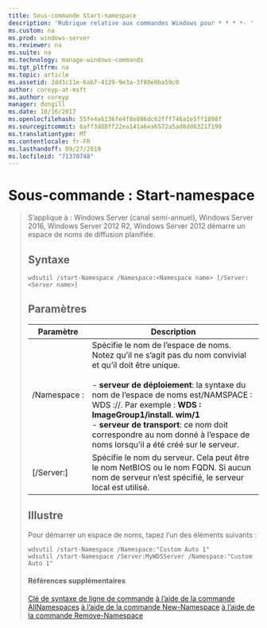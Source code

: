 ```yaml
---
title: Sous-commande Start-namespace
description: 'Rubrique relative aux commandes Windows pour * * * *- '
ms.custom: na
ms.prod: windows-server
ms.reviewer: na
ms.suite: na
ms.technology: manage-windows-commands
ms.tgt_pltfrm: na
ms.topic: article
ms.assetid: 2dd1c11e-6ab7-4129-9e3a-3f80e0ba59c0
author: coreyp-at-msft
ms.author: coreyp
manager: dongill
ms.date: 10/16/2017
ms.openlocfilehash: 55fe4a6136fe4f8e886dc62fff746a1e5ff1898f
ms.sourcegitcommit: 6aff3d88ff22ea141a6ea6572a5ad8dd6321f199
ms.translationtype: MT
ms.contentlocale: fr-FR
ms.lasthandoff: 09/27/2019
ms.locfileid: "71370748"
---
```

# <a name="subcommand-start-namespace"></a>Sous-commande : Start-namespace

> S’applique à : Windows Server (canal semi-annuel), Windows Server 2016, Windows Server 2012 R2, Windows Server 2012 démarre un espace de noms de diffusion planifiée.
> ## <a name="syntax"></a>Syntaxe
> ```
> wdsutil /start-Namespace /Namespace:<Namespace name> [/Server:<Server name>]
> ```
> ## <a name="parameters"></a>Paramètres
> 
> |          Paramètre          |                                                                                                                                                                                             Description                                                                                                                                                                                             |
> |-----------------------------|-----------------------------------------------------------------------------------------------------------------------------------------------------------------------------------------------------------------------------------------------------------------------------------------------------------------------------------------------------------------------------------------------------|
> | /Namespace :<Namespace name> | Spécifie le nom de l’espace de noms. Notez qu’il ne s’agit pas du nom convivial et qu’il doit être unique.<br /><br />-   **serveur de déploiement**: la syntaxe du nom de l’espace de noms est/NAMSPACE : WDS :<Image group>/<Image name>/<Index>. Par exemple : **WDS : ImageGroup1/install. wim/1**<br />-   **serveur de transport**: ce nom doit correspondre au nom donné à l’espace de noms lorsqu’il a été créé sur le serveur. |
> |   [/Server:<Server name>]   |                                                                                                           Spécifie le nom du serveur. Cela peut être le nom NetBIOS ou le nom FQDN. Si aucun nom de serveur n’est spécifié, le serveur local est utilisé.                                                                                                           |
> 
> ## <a name="BKMK_examples"></a>Illustre
> Pour démarrer un espace de noms, tapez l’un des éléments suivants :
> ```
> wdsutil /start-Namespace /Namespace:"Custom Auto 1"
> wdsutil /start-Namespace /Server:MyWDSServer /Namespace:"Custom Auto 1"
> ```
> #### <a name="additional-references"></a>Références supplémentaires
> [Clé de syntaxe de ligne de commande](command-line-syntax-key.md)
> [à l’aide de la commande AllNamespaces](using-the-get-allnamespaces-command.md)
> [à l’aide de la commande New-Namespace](using-the-new-namespace-command.md)
> [à l’aide de la commande Remove-Namespace](using-the-remove-namespace-command.md)
